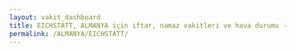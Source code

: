 ```yaml
---
layout: vakit_dashboard
title: EICHSTATT, ALMANYA için iftar, namaz vakitleri ve hava durumu - ilçe/eyalet seç
permalink: /ALMANYA/EICHSTATT/
---
```


<script type="text/javascript">
  var GLOBAL_COUNTRY = 'ALMANYA';
  var GLOBAL_CITY = 'EICHSTATT';
  var GLOBAL_STATE = '';
  var lat = 72;
  var lon = 21;
</script>
